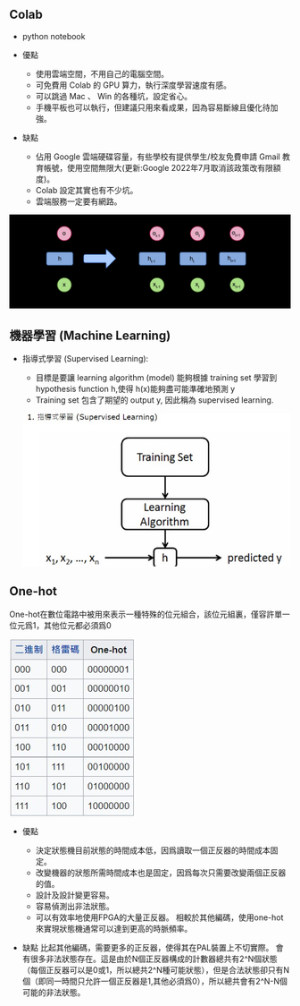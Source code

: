 ## Colab

* python notebook
* 優點
    * 使用雲端空間，不用自己的電腦空間。
    * 可免費用 Colab 的 GPU 算力，執行深度學習速度有感。
    * 可以跳過 Mac 、 Win 的各種坑，設定省心。
    * 手機平板也可以執行，但建議只用來看成果，因為容易斷線且優化待加強。

* 缺點
    * 佔用 Google 雲端硬碟容量，有些學校有提供學生/校友免費申請 Gmail 教育帳號，使用空間無限大(更新:Google 2022年7月取消該政策改有限額度)。
    * Colab 設定其實也有不少坑。
    * 雲端服務一定要有網路。

![Pic](https://github.com/brian891005/ai109b/blob/main/Note/%E5%9C%96%E7%89%87/RNN.jpg)

## 機器學習 (Machine Learning)
* 指導式學習 (Supervised Learning):
    * 目標是要讓 learning algorithm (model) 能夠根據 training set 學習到 hypothesis function h,使得 h(x)能夠盡可能準確地預測 y
    * Training set 包含了期望的 output y, 因此稱為 supervised learning.

    ![Pic](https://github.com/brian891005/ai109b/blob/main/Note/%E5%9C%96%E7%89%87/指導式學習.jpg)

## One-hot
One-hot在數位電路中被用來表示一種特殊的位元組合，該位元組裏，僅容許單一位元爲1，其他位元都必須爲0

![Pic](https://github.com/brian891005/ai109b/blob/main/Note/%E5%9C%96%E7%89%87/真值表.jpg)

* 優點
    * 決定狀態機目前狀態的時間成本低，因爲讀取一個正反器的時間成本固定。
    * 改變機器的狀態所需時間成本也是固定，因爲每次只需要改變兩個正反器的值。
    * 設計及設計變更容易。
    * 容易偵測出非法狀態。
    * 可以有效率地使用FPGA的大量正反器。 相較於其他編碼，使用one-hot來實現狀態機通常可以達到更高的時脈頻率。

* 缺點
比起其他編碼，需要更多的正反器，使得其在PAL裝置上不切實際。 會有很多非法狀態存在。這是由於N個正反器構成的計數器總共有2^N個狀態（每個正反器可以是0或1，所以總共2^N種可能狀態），但是合法狀態卻只有N個（即同一時間只允許一個正反器是1,其他必須爲0），所以總共會有2^N-N個可能的非法狀態。